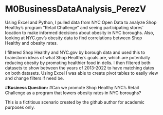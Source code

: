 # M0BusinessDataAnalysis_PerezV

Using Excel and Python, I pulled data from NYC Open Data to analyze Shop Healthy’s program “Retail Challenge” and seeing participating stores’ location to make informed decisions about obesity in NYC boroughs. Also, looking at NYC.gov’s obesity data to find correlations between Shop Healthy and obesity rates.

I filtered Shop Healthy and NYC.gov by borough data and used this to brainstorm ideas of what Shop Healthy’s goals are, which are potentially reducing obesity by promoting healthier food in delis. I then filtered both datasets to show between the years of 2013-2022 to have matching dates on both datasets. Using Excel I was able to create pivot tables to easily view and change filters if need be.

#**Business Question:**
#Can we promote Shop Healthy NYC’s Retail Challenge as a program that lowers obesity rates in NYC boroughs?


This is a fictitious scenario created by the github author for academic purposes only.
